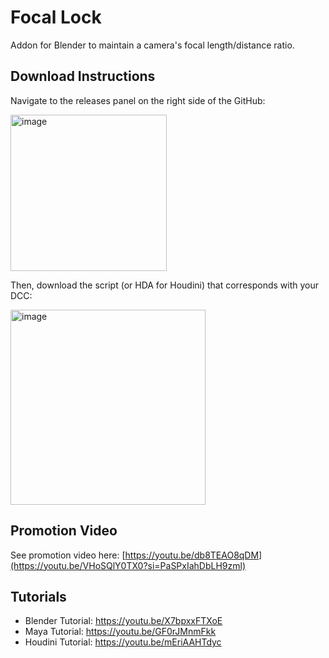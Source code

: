 # Focal Lock
Addon for Blender to maintain a camera's focal length/distance ratio.

## Download Instructions
Navigate to the releases panel on the right side of the GitHub:

<img width="250" alt="image" src="https://github.com/microMuffin/Focal_Lock/assets/12112399/cb054ecb-e07e-480c-8386-921e80a56972">

Then, download the script (or HDA for Houdini) that corresponds with your DCC:

<img width="312" alt="image" src="https://github.com/microMuffin/Focal_Lock/assets/12112399/8f9136fa-2cd6-4c18-99e0-5536536c2a24">


## Promotion Video
See promotion video here: [https://youtu.be/db8TEAO8qDM](https://youtu.be/VHoSQlY0TX0?si=PaSPxIahDbLH9zml)


## Tutorials
* Blender Tutorial: https://youtu.be/X7bpxxFTXoE
* Maya Tutorial: https://youtu.be/GF0rJMnmFkk
* Houdini Tutorial: https://youtu.be/mEriAAHTdyc
